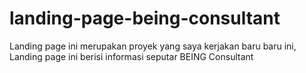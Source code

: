 # landing-page-being-consultant
Landing page ini merupakan proyek yang saya kerjakan baru baru ini, Landing page ini berisi informasi seputar BEING Consultant
